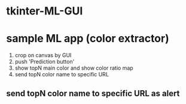 # tkinter-ML-GUI


# sample ML app (color extractor)

1. crop on canvas by GUI 
2. push 'Prediction button'
3. show topN main color and show color ratio map
4. send topN color name to specific URL




## send topN color name to specific URL as alert


